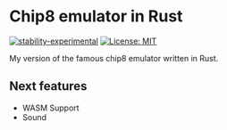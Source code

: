 # Chip8 emulator in Rust

[![stability-experimental](https://img.shields.io/badge/stability-experimental-orange.svg)](https://github.com/mkenney/software-guides/blob/master/STABILITY-BADGES.md#experimental)
[![License: MIT](https://img.shields.io/badge/License-MIT-yellow.svg)](https://opensource.org/licenses/MIT)

My version of the famous chip8 emulator written in Rust.

## Next features
- WASM Support
- Sound

